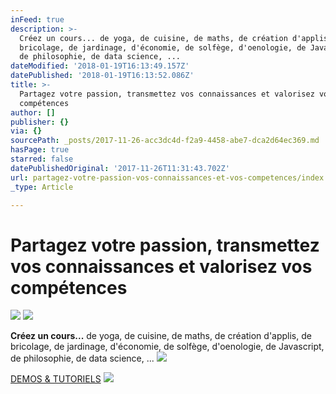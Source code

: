 ```yaml
---
inFeed: true
description: >-
  Créez un cours... de yoga, de cuisine, de maths, de création d'applis, de
  bricolage, de jardinage, d'économie, de solfège, d'oenologie, de Javascript,
  de philosophie, de data science, ...
dateModified: '2018-01-19T16:13:49.157Z'
datePublished: '2018-01-19T16:13:52.086Z'
title: >-
  Partagez votre passion, transmettez vos connaissances et valorisez vos
  compétences
author: []
publisher: {}
via: {}
sourcePath: _posts/2017-11-26-acc3dc4d-f2a9-4458-abe7-dca2d64ec369.md
hasPage: true
starred: false
datePublishedOriginal: '2017-11-26T11:31:43.702Z'
url: partagez-votre-passion-vos-connaissances-et-vos-competences/index.html
_type: Article

---
```

# Partagez votre passion, transmettez vos connaissances et valorisez vos compétences
![](https://the-grid-user-content.s3-us-west-2.amazonaws.com/947aad98-85bb-46c4-b5c3-31409052a3a4.png)
![](https://the-grid-user-content.s3-us-west-2.amazonaws.com/566e6fe5-57c5-4b56-b0a2-4ebf99325cf6.png)

**Créez un cours...** de yoga, de cuisine, de maths, de création d'applis, de bricolage, de jardinage, d'économie, de solfège, d'oenologie, de Javascript, de philosophie, de data science, ...
![](https://the-grid-user-content.s3-us-west-2.amazonaws.com/6a270627-7182-4501-8f13-bee61214944e.png)

[DEMOS & TUTORIELS][0]
![](https://the-grid-user-content.s3-us-west-2.amazonaws.com/6b220e3d-5147-4068-891f-86555467864c.png)

[0]: https://cyboolo-demo.netlify.com/